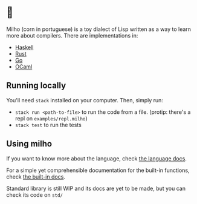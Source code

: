 # 🌽

Milho (corn in portuguese) is a toy dialect of Lisp written as a way to learn more about compilers.
There are implementations in:
- [Haskell](https://github.com/celsobonutti/milho)
- [Rust](https://github.com/celsobonutti/milho-rust)
- [Go](https://github.com/danfragoso/milho)
- [OCaml](https://github.com/renatoalencar/milho-ocaml)

## Running locally

You'll need `stack` installed on your computer. Then, simply run:

- `stack run <path-to-file>` to run the code from a file. (protip: there's a repl on `examples/repl.milho`)
- `stack test` to run the tests

## Using milho

If you want to know more about the language, check [the language docs](LANGUAGE.md).  

For a simple yet comprehensible documentation for the built-in functions, check [the built-in docs](BUILTINS.md).  

Standard library is still WIP and its docs are yet to be made, but you can check its code on `std/`
